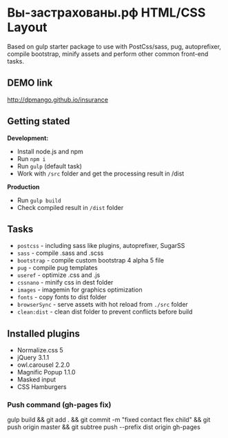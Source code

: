 # Вы-застрахованы.рф HTML/CSS Layout
Based on gulp starter package to use with PostCss/sass, pug, autoprefixer, compile bootstrap, minify assets and perform other common front-end tasks.

## DEMO link
http://dpmango.github.io/insurance

## Getting stated
__Development:__
- Install node.js and npm
- Run `npm i`
- Run `gulp` (default task)
- Work with `/src` folder and get the processing result in /dist

__Production__
- Run `gulp build`
- Check compiled result in `/dist` folder

## Tasks
- `postcss` - including sass like plugins, autoprefixer, SugarSS
- `sass` - compile .sass and .scss
- `bootstrap` - compile custom bootstrap 4 alpha 5 file
- `pug` - compile pug templates
- `useref` - optimize .css and .js
- `cssnano` - minify css in dest folder
- `images` - imagemin for graphics optimization
- `fonts` - copy fonts to dist folder
- `browserSync` - serve assets with hot reload from `./src` folder
- `clean:dist` - clean dist folder to prevent conflicts before build

## Installed plugins
- Normalize.css 5
- jQuery 3.1.1
- owl.carousel 2.2.0
- Magnific Popup 1.1.0
- Masked input
- CSS Hamburgers


### Push command (gh-pages fix)

gulp build && git add . && git commit -m "fixed contact flex child" && git push origin master && git subtree push --prefix dist origin gh-pages
